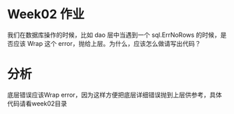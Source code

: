 # Week02 作业
我们在数据库操作的时候，比如 dao 层中当遇到一个 sql.ErrNoRows 的时候，是否应该 Wrap 这个 error，抛给上层。为什么，应该怎么做请写出代码？

# 分析
底层错误应该Wrap error，因为这样方便把底层详细错误抛到上层供参考，具体代码请看week02目录